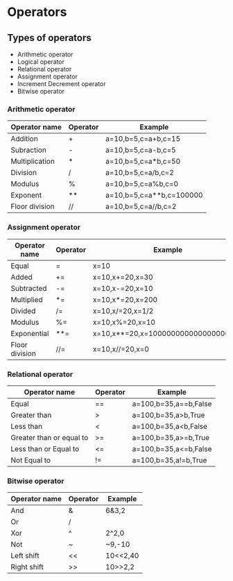 # Operators
## Types of operators
* Arithmetic operator
* Logical operator
* Relational operator
* Assignment operator
* Increment Decrement operator
* Bitwise operator
### Arithmetic operator
|Operator name|Operator|Example|
|-|-|-|
|Addition|+|a=10,b=5,c=a+b,c=15|
|Subraction|-|a=10,b=5,c=a-b,c=5|
|Multiplication|*|a=10,b=5,c=a*b,c=50|
|Division|/|a=10,b=5,c=a/b,c=2|
|Modulus|%|a=10,b=5,c=a%b,c=0|
|Exponent|**|a=10,b=5,c=a**b,c=100000|
|Floor division|//|a=10,b=5,c=a//b,c=2|
### Assignment operator
|Operator name|Operator|Example|
|-|-|-|
|Equal|=|x=10|
|Added|+=|x=10,x+=20,x=30|
|Subtracted|-=|x=10,x-=20,x=10|
|Multiplied|*=|x=10,x*=20,x=200|
|Divided|/=|x=10,x/=20,x=1/2|
|Modulus|%=|x=10,x%=20,x=10|
|Exponential|**=|x=10,x**=20,x=100000000000000000000|
|Floor division|//=|x=10,x//=20,x=0|
### Relational operator
|Operator name|Operator|Example|
|-|-|-|
|Equal|==|a=100,b=35,a==b,False|
|Greater than|>|a=100,b=35,a>b,True|
|Less than|<|a=100,b=35,a<b,False|
|Greater than or equal to|>=|a=100,b=35,a>=b,True|
|Less than or Equal to|<=|a=100,b=35,a<=b,False|
|Not Equal to|!=|a=100,b=35,a!=b,True|
### Bitwise operator
|Operator name|Operator|Example|
|-|-|-|
|And|&|6&3,2|
|Or|/||10/|10,10|
|Xor|^|2^2,0|
|Not|~|~9,-10|
|Left shift|<<|10<<2,40|
|Right shift|>>|10>>2,2|


